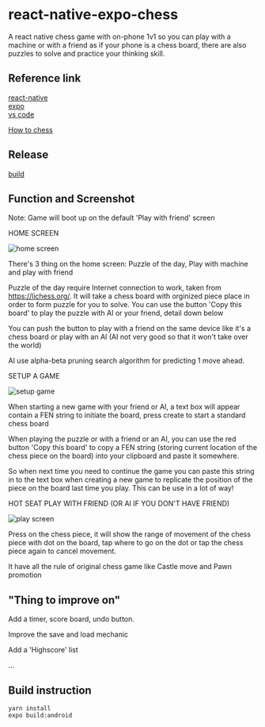 # react-native-expo-chess
  A react native chess game with on-phone 1v1 so you can play with a machine or with a friend as if your phone is a chess board, there are also puzzles to solve and practice your thinking skill.
  
## Reference link
  [react-native](https://github.com/facebook/react-native)  
  [expo](https://expo.io/)  
  [vs code](https://code.visualstudio.com/) 
  
  [How to chess](https://www.chess.com/learn-how-to-play-chess)
  
## Release
  [build](https://expo.io/builds/ee1f3e15-35c0-4f47-9ea9-bb08f168e80c)
  
## Function and Screenshot
  Note: Game will boot up on the default 'Play with friend' screen 
  
  HOME SCREEN
  
  ![home screen](screenshot/Screenshot_20181226-003148.png) 
  
  There's 3 thing on the home screen: Puzzle of the day, Play with machine and play with friend
  
  Puzzle of the day require Internet connection to work, taken from https://lichess.org/. It will take a chess board with orginized piece place in order to form puzzle for you to solve. You can use the button 'Copy this board' to play the puzzle with AI or your friend, detail down below
  
  You can push the button to play with a friend on the same device like it's a chess board or play with an AI (AI not very good so that it won't take over the world)
  
  AI use alpha-beta pruning search algorithm for predicting 1 move ahead.
  
  SETUP A GAME
  
  ![setup game](screenshot/Screenshot_20181226-003228.png)  
  
  When starting a new game with your friend or AI, a text box will appear contain a FEN string to initiate the board, press create to start a standard chess board
  
  When playing the puzzle or with a friend or an AI, you can use the red button 'Copy this board' to copy a FEN string (storing current location of the chess piece on the board) into your clipboard and paste it somewhere. 
  
  So when next time you need to continue the game you can paste this string in to the text box when creating a new game to replicate the position of the piece on the board last time you play. This can be use in a lot of way!
  
  HOT SEAT PLAY WITH FRIEND (OR AI IF YOU DON'T HAVE FRIEND)
  
  ![play screen](screenshot/Screenshot_20181226-003223.png) 
  
  Press on the chess piece, it will show the range of movement of the chess piece with dot on the board, tap where to go on the dot or tap the chess piece again to cancel movement.
  
  It have all the rule of original chess game like Castle move and Pawn promotion
 
## "Thing to improve on"
  Add a timer, score board, undo button.
  
  Improve the save and load mechanic
  
  Add a 'Highscore' list
  
  ...
  
## Build instruction
  ```
  yarn install
  expo build:android
  ```
